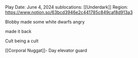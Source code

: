 

Play Date: June 4, 2024
sublocations: [[Underdark]]
Region: https://www.notion.so/63bcd3946e2c441785c849caf8d913a3


Blobby made some white dwarfs angry

made it back

Cult being a cult

[[Corporal Nuggat]]- Day elevator guard